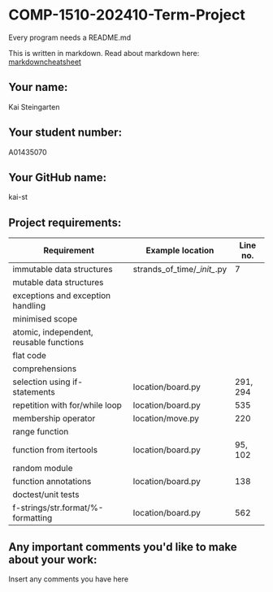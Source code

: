 # COMP-1510-202410-Term-Project

Every program needs a README.md

This is written in markdown. Read about markdown here: [markdowncheatsheet](https://www.markdownguide.org/cheat-sheet/)

## Your name:
Kai Steingarten

## Your student number:
A01435070

## Your GitHub name:
kai-st

## Project requirements:

| Requirement                             | Example location              | Line no. |
|-----------------------------------------|-------------------------------|----------|
| immutable data structures               | strands_of_time/\__init\__.py | 7        |
| mutable data structures                 |                               |          |
| exceptions and exception handling       |                               |          |
| minimised scope                         |                               |          |
| atomic, independent, reusable functions |                               |          |
| flat code                               |                               |          |
| comprehensions                          |                               |          |
| selection using if-statements           | location/board.py             | 291, 294 |
| repetition with for/while loop          | location/board.py             | 535      |
| membership operator                     | location/move.py              | 220      |
| range function                          |                               |          |
| function from itertools                 | location/board.py             | 95, 102  |
| random module                           |                               |          |
| function annotations                    | location/board.py             | 138      |
| doctest/unit tests                      |                               |          |
| f-strings/str.format/%-formatting       | location/board.py             | 562      |

## Any important comments you'd like to make about your work:
Insert any comments you have here
